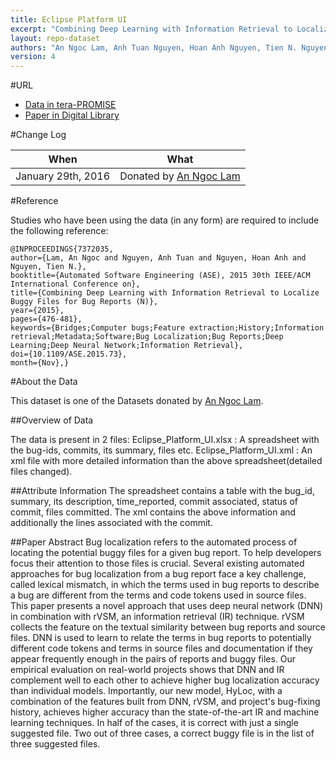 ```yaml
---
title: Eclipse Platform UI
excerpt: "Combining Deep Learning with Information Retrieval to Localize Buggy Files for Bug Reports"
layout: repo-dataset
authors: "An Ngoc Lam, Anh Tuan Nguyen, Hoan Anh Nguyen, Tien N. Nguyen"
version: 4
---
```


#URL
* [Data in tera-PROMISE](http://openscience.us/)
* [Paper in Digital Library](http://ieeexplore.ieee.org/xpl/articleDetails.jsp?reload=true&arnumber=7372035&punumber%3D7371449%26filter%3DAND%28p_IS_Number%3A7371976%29%26pageNumber%3D3)

#Change Log

When | What
---- | ----
January 29th, 2016 | Donated by [An Ngoc Lam](/repo/people/data-donors/promise4.html)

#Reference

Studies who have been using the data (in any form) are required to include the following reference:

```
@INPROCEEDINGS{7372035, 
author={Lam, An Ngoc and Nguyen, Anh Tuan and Nguyen, Hoan Anh and Nguyen, Tien N.}, 
booktitle={Automated Software Engineering (ASE), 2015 30th IEEE/ACM International Conference on}, 
title={Combining Deep Learning with Information Retrieval to Localize Buggy Files for Bug Reports (N)}, 
year={2015}, 
pages={476-481}, 
keywords={Bridges;Computer bugs;Feature extraction;History;Information retrieval;Metadata;Software;Bug Localization;Bug Reports;Deep Learning;Deep Neural Network;Information Retrieval}, 
doi={10.1109/ASE.2015.73}, 
month={Nov},}
```

#About the Data

This dataset is one of the Datasets donated by [An Ngoc Lam](/repo/people/data-donors/promise3.html).

##Overview of Data

The data is present in 2 files:
Eclipse_Platform_UI.xlsx : A spreadsheet with  the bug-ids, commits, its summary, files etc.
Eclipse_Platform_UI.xml : An xml file with more detailed information than the above spreadsheet(detailed files changed).

##Attribute Information
The spreadsheet contains a table with the bug_id, summary, its description, time_reported, commit associated, status of commit, files committed.
The xml contains the above information and additionally the lines associated with the commit.

##Paper Abstract
Bug localization refers to the automated process of locating the potential buggy files for a given bug report. To help developers focus their attention to those files is crucial. Several existing automated approaches for bug localization from a bug report face a key challenge, called lexical mismatch, in which the terms used in bug reports to describe a bug are different from the terms and code tokens used in source files. This paper presents a novel approach that uses deep neural network (DNN) in combination with rVSM, an information retrieval (IR) technique. rVSM collects the feature on the textual similarity between bug reports and source files. DNN is used to learn to relate the terms in bug reports to potentially different code tokens and terms in source files and documentation if they appear frequently enough in the pairs of reports and buggy files. Our empirical evaluation on real-world projects shows that DNN and IR complement well to each other to achieve higher bug localization accuracy than individual models. Importantly, our new model, HyLoc, with a combination of the features built from DNN, rVSM, and project's bug-fixing history, achieves higher accuracy than the state-of-the-art IR and machine learning techniques. In half of the cases, it is correct with just a single suggested file. Two out of three cases, a correct buggy file is in the list of three suggested files.